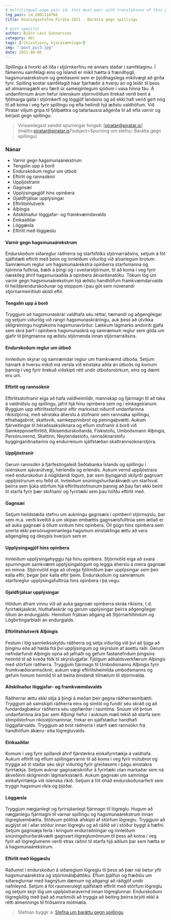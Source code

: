```yaml
---
# multilingual page pair id, this must pair with translations of this page. (This name must be unique)
lng_pair: id_2801114f66
title: Kosningastefna Pírata 2021 - Barátta gegn spillingu

# post specific
author: Björn Leví Gunnarsson
category: mbl
tags: [rikisstjorn, kjarasamningar]
img: ":post_pic3.jpg"
date: 2021-08-05
---
```


Spillingu á hvorki að líða í stjórnkerfinu né annars staðar í samfélaginu. Í fámennu samfélagi eins og Íslandi er mikil hætta á frændhygli, hagsmunaárekstrum og greiðasemi sem er þjóðhagslega mikilvægt að girða fyrir. Spilling kostar samfélagið háar fjárhæðir á hverju ári og leiðir til þess að almannagæði eru færð úr sameiginlegum sjóðum í vasa hinna fáu. Á undanförnum árum hefur íslenskum stjórnvöldum ítrekað verið bent á fjölmarga galla í stjórnkerfi og löggjöf landsins og að ekki hafi verið gert nóg til að koma í veg fyrir spillingu og efla heilindi hjá æðstu valdhöfum. Við Píratar viljum grípa til fjölþættra og tafarlausra aðgerða til að efla varnir og berjast gegn spillingu.

> Vinsamlegast sendið spurningar hingað: [piratar@piratar.is](mailto:piratar@piratar.is?subject=Spurning um stefnu: Barátta gegn spillingu)

### Nánar
- Varnir gegn hagsmunaárekstrum 
- Tengslin upp á borð 
- Endurskoðum reglur um útboð 
- Eftirlit og rannsóknir 
- Uppljóstranir 
- Gagnsæi 
- Upplýsingagjöf hins opinbera 
- Gjaldfrjálsar upplýsingar 
- Eftirlitshlutverk 
- Alþingis 
- Aðskilnaður löggjafar- og framkvæmdavalds 
- Einkaaðilar 
- Löggæsla 
- Eftirlit með löggæslu 

#### Varnir gegn hagsmunaárekstrum 
Endurskoðum siðareglur ráðherra og starfsfólks stjórnarráðsins, setjum á fót sjálfstætt eftirlit með þeim og innleiðum viðurlög við alvarlegum brotum. Samræmum reglur um hagsmunaárekstra opinberra starfsmanna og kjörinna fulltrúa, bæði á þingi og í sveitarstjórnum, til að koma í veg fyrir óæskileg áhrif hagsmunaaðila á opinbera ákvarðanatöku. Tökum lög um varnir gegn hagsmunaárekstrum hjá æðstu handhöfum framkvæmdarvalds til heildarendurskoðunar og stoppum í þau göt sem núverandi stjórnarmeirihluti skildi eftir.

#### Tengslin upp á borð 
Tryggjum að hagsmunaskrár valdhafa séu réttar, tæmandi og aðgengilegar og setjum viðurlög við rangri hagsmunaskráningu, auk þess að útvíkka skilgreiningu hugtaksins hagsmunavörður. Lækkum lágmarks andvirði gjafa sem skrá þarf í opinbera hagsmunaskrá og samræmum reglur sem gilda um gjafir til þingmanna og æðstu stjórnenda innan stjórnarráðsins.

#### Endurskoðum reglur um útboð 
Innleiðum skýrar og samræmdar reglur um framkvæmd útboða. Setjum hámark á hversu mikið má versla við einstaka aðila án útboðs og komum þannig í veg fyrir ítrekuð viðskipti rétt undir útboðsmörkum, eins og dæmi eru um.

#### Eftirlit og rannsóknir 
Eftirlitsstofnanir eiga að hafa valdheimildir, mannskap og fjármagn til að taka á valdníðslu og spillingu, jafnt hjá hinu opinbera sem og í einkageiranum. Byggjum upp eftirlitsstofnanir eftir markvisst niðurrif undanfarinna ríkisstjórna, með sérstaka áherslu á stofnanir sem rannsaka spillingu, efnahagsbrot, skattsvik, samkeppnisbrot og peningaþvætti. Aukum fjárveitingar til héraðssaksóknara og eflum stofnanir á borð við Samkeppniseftirlitið, Ríkisendurskoðanda, Fiskistofu, Umboðsmann Alþingis, Persónuvernd, Skattinn, Neytendastofu, rannsóknarstofu byggingariðnaðarins og endurreisum sjálfstæðan skattrannsóknarstjóra.

#### Uppljóstranir 
Gerum rannsókn á fjárfestingaleið Seðlabanka Íslands og spillingu í íslenskum sjávarútvegi, hérlendis og erlendis. Aukum vernd uppljóstrara með endurskoðun á núgildandi lögum, þar sem íþyngjandi skilyrði gagnvart uppljóstrurum eru felld út. Innleiðum snúningshurðarákvæði um starfsval þeirra sem ljúka störfum hjá eftirlitsstofnunum þannig að þau fari ekki beint til starfa fyrir þær stofnanir og fyrirtæki sem þau höfðu eftirlit með.

#### Gagnsæi 
Setjum heildstæða stefnu um aukningu gagnsæis í opinberri stjórnsýslu, þar sem m.a. verði kveðið á um skipan embættis gagnsæisfulltrúa sem ætlað er að auka gagnsæi á öllum sviðum hins opinbera. Öll gögn hins opinbera sem snerta ekki persónugreinanlega hagsmuni einstaklinga ættu að vera aðgengileg og ókeypis hverjum sem er.

#### Upplýsingagjöf hins opinbera 
Innleiðum upplýsingahyggju hjá hinu opinbera. Stjórnvöld eiga að svara spurningum samkvæmt upplýsingalögum og leggja áherslu á meira gagnsæi en minna. Stjórnvöld eiga að útvega fjölmiðlum þær upplýsingar sem þeir kalla eftir, þegar þeir kalla eftir þeim. Endurskoðum og samræmum starfsreglur upplýsingafulltrúa hins opinbera í þá vegu.

#### Gjaldfrjálsar upplýsingar 
Höldum áfram vinnu við að auka gagnsæi opinberra skráa ríkisins, t.d. fyrirtækjaskrár, hluthafaskrár og gerum upplýsingar þeirra aðgengilegar öllum án endurgjalds. Heimilum frjálsan aðgang að Stjórnartíðindum og Lögbirtingarblaði án endurgjalds.

#### Eftirlitshlutverk Alþingis 
Festum í lög sannleiksskyldu ráðherra og setja viðurlög við því að ljúga að þinginu eða að halda frá því upplýsingum og skýrslum af ásettu ráði. Gerum nefndarfundi Alþingis opna að jafnaði og gefum fastanefndum þingsins heimild til að kveða fólk til skýrslugjafar. Fjölgum aðhaldsverkfærum Alþingis með störfum ráðherra. Tryggjum fjármagn til Umboðsmanns Alþingis fyrir frumkvæðisrannsóknir, aukum vægi eftirlitsheimilda umboðsmanns og gefum honum heimild til að beina bindandi tilmælum til stjórnvalda.

#### Aðskilnaður löggjafar- og framkvæmdavalds 
Ráðherrar ættu ekki sitja á þingi á meðan þeir gegna ráðherraembætti. Tryggjum að samskipti ráðherra eins og símtöl og fundir séu skráð og að fundardagbækur ráðherra séu uppfærðar í rauntíma. Snúum við þróun undanfarinna ára þar sem Alþingi hefur í auknum mæli tekið að starfa sem stimpilstofnun ríkisstjórnarinnar, frekar en sjálfstæður handhafi löggjafarvalds. Tryggjum að brot ráðherra í starfi sæti rannsókn frá handhöfum ákæru- eða lögregluvalds.

#### Einkaaðilar 
Komum í veg fyrir spillandi áhrif fjársterkra einkafyrirtækja á valdhafa. Aukum eftirlit og eflum spillingarvarnir til að koma í veg fyrir mútubrot og tryggja að til staðar séu skýr viðurlög fyrir greiðasemi í þágu einstakra fyrirtækja. Setjum auknar gagnsæiskröfur á fyrirtæki utan markaðar sem ná ákveðinni skilgreindri lágmarksstærð. Aukum gagnsæi um samninga einkafyrirtækja við íslenska ríkið. Setjum á fót óháð endurskoðunarferli sem tryggir hagsmuni ríkis og þjóðar.

#### Löggæsla 
Tryggjum nægjanlegt og fyrirsjáanlegt fjármagn til lögreglu. Hugum að nægjanlegu fjármagni til varnar spillingu og hagsmunaárekstrum innan lögregluembætta. Stöðvum pólitísk afskipti af störfum lögreglu. Tryggjum að auglýst sé í allar stöður innan lögreglu og að ráðið sé í stöður byggt á hæfni. Setjum gagnsæja ferla í kringum endurráðningar og innleiðum snúningshurðarákvæði gagnvart lögreglumönnum til þess að koma í veg fyrir að lögreglumenn verði strax ráðnir til starfa hjá aðilum þar sem hætta er á hagsmunaárekstrum.

#### Eftirlit með löggæslu 
Ráðumst í endurskoðun á siðareglum lögreglu til þess að þær nái betur yfir hagsmunaárekstra og stjórnmálaþáttöku. Eflum þjálfun og fræðslu um siðareglurnar með hagnýtum dæmum og aðgangi að ráðgjöf undir nafnleynd. Setjum á fót raunverulegt sjálfstætt eftirlit með störfum lögreglu og setjum skýr lög um uppljóstraravernd innan lögreglunnar. Endurskoðum lögreglulög með það að markmiði að tryggja að beiting þeirra brjóti ekki á rétti almennings til friðsamra mótmæla.

> Stefnan byggir á: [Stefna um baráttu gegn spillingu](https://x.piratar.is/polity/1/document/498/)